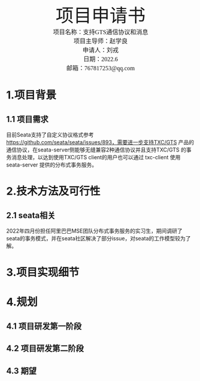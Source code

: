 <center><font size=20 face="黑体">项目申请书</font></center>

<center><font size=3 face="黑体">项目名称：支持GTS通信协议和消息</font></center>

<center><font size=3 face="黑体">项目主导师：赵学良</font></center>

<center><font size=3 face="黑体">申请人：刘戎</font></center>

<center><font size=3 face="黑体">日期：2022.6</font></center>

<center><font size=3 face="黑体">邮箱：767817253@qq.com</font></center>



# 1.项目背景

## 1.1 项目需求

目前Seata支持了自定义协议格式参考 https://github.com/seata/seata/issues/893，需要进一步支持TXC/GTS 产品的通信协议，在seata-server侧能够无缝兼容2种通信协议并且支持TXC/GTS 的事务消息处理，以达到使用TXC/GTS  client的用户也可以通过 txc-client 使用 seata-server 提供的分布式事务服务。

# 2.技术方法及可行性

## 2.1 seata相关

2022年四月份担任阿里巴巴MSE团队分布式事务服务的实习生，期间调研了seata的事务模式，并在seata社区解决了部分issue，对seata的工作模型较为了解。





# 3.项目实现细节



# 4.规划

## 4.1 项目研发第一阶段



## 4.2 项目研发第二阶段



## 4.3 期望



